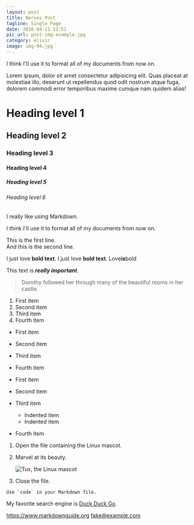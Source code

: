 ```yaml
---
layout: post
title: Nerves Post
tagline: Single Page
date: 2016-04-11 12:51
pic_url: post-img-example.jpg
category: elixir
image: img-04.jpg
---
```


I think I'll use it to format all of my documents from now on.

Lorem ipsum, dolor sit amet consectetur adipisicing elit. Quas placeat at molestiae illo, deserunt ut repellendus quod odit nostrum atque fuga, dolorem commodi error temporibus maxime cumque nam quidem alias!

# Heading level 1

## Heading level 2

### Heading level 3

#### Heading level 4

##### Heading level 5

###### Heading level 6

I really like using Markdown.

I think I'll use it to format all of my documents from now on.

This is the first line.  
And this is the second line.

I just love **bold text**.
I just love **bold text**.
Love**is**bold

This text is **_really important_**.

> Dorothy followed her through many of the beautiful rooms in her castle.

1. First item
2. Second item
3. Third item
4. Fourth item

- First item
- Second item
- Third item
- Fourth item

- First item
- Second item
- Third item
  - Indented item
  - Indented item
- Fourth item

1.  Open the file containing the Linux mascot.
2.  Marvel at its beauty.

    ![Tux, the Linux mascot](https://via.placeholder.com/550)

3.  Close the file.

`` Use `code` in your Markdown file. ``

My favorite search engine is [Duck Duck Go](https://duckduckgo.com).

<https://www.markdownguide.org>
<fake@example.com>
